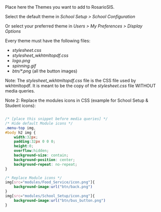 Place here the Themes you want to add to RosarioSIS.

Select the default theme in _School Setup > School Configuration_

Or select your preferred theme in _Users > My Preferences > Display Options_

Every theme must have the following files:

- _stylesheet.css_
- _stylesheet_wkhtmltopdf.css_
- _logo.png_
- _spinning.gif_
- _btn/*.png_ (all the button images)

Note:
The _stylesheet_wkhtmltopdf.css_ file is the CSS file used by wkhtmltopdf.
It is meant to be the copy of the _stylesheet.css_ file WITHOUT media queries.

Note 2:
Replace the modules icons in CSS (example for School Setup & Student icons):

```css

/* [place this snippet before media queries] */
/* Hide default Module icons */
.menu-top img,
#body h2 img {
	width:32px;
	padding:32px 0 0 0;
	height:0;
	overflow:hidden;
	background-size: contain;
	background-position: center;
	background-repeat: no-repeat;
}

/* Replace Module icons */
img[src="modules/Food_Service/icon.png"]{
	background-image:url("btn/back.png")
}
img[src="modules/School_Setup/icon.png"]{
	background-image:url("btn/bus_button.png")
}

```
